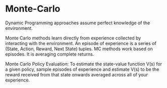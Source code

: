 # Monte-Carlo

Dynamic Programming approaches assume perfect knowledge of the environment.

Monte Carlo methods learn directly from experience collected by interacting with the environment. An episode of experience is a series of (State, Action, Reward, Next State) tuples. MC methods work based on episodes. It is averaging complete returns.

Monte Carlo Policy Evaluation: To estimate the state-value function V(s) for a given policy, sample episodes of experience and estimate V(s) to be the reward received from that state onwards averaged across all of your experience. 
